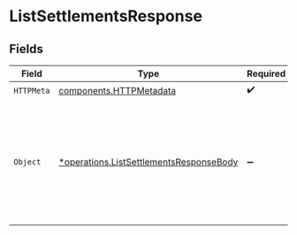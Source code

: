 # ListSettlementsResponse


## Fields

| Field                                                                                                                                                  | Type                                                                                                                                                   | Required                                                                                                                                               | Description                                                                                                                                            |
| ------------------------------------------------------------------------------------------------------------------------------------------------------ | ------------------------------------------------------------------------------------------------------------------------------------------------------ | ------------------------------------------------------------------------------------------------------------------------------------------------------ | ------------------------------------------------------------------------------------------------------------------------------------------------------ |
| `HTTPMeta`                                                                                                                                             | [components.HTTPMetadata](../../models/components/httpmetadata.md)                                                                                     | :heavy_check_mark:                                                                                                                                     | N/A                                                                                                                                                    |
| `Object`                                                                                                                                               | [*operations.ListSettlementsResponseBody](../../models/operations/listsettlementsresponsebody.md)                                                      | :heavy_minus_sign:                                                                                                                                     | A list of settlement objects. For a complete reference of the settlement<br/>object, refer to the [Get settlement endpoint](get-settlement) documentation. |